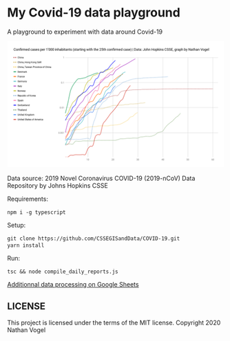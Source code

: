 # My Covid-19 data playground

A playground to experiment with data around Covid-19

![Infection rate by country](graphs/infection-rate-01-log.png)

Data source: 2019 Novel Coronavirus COVID-19 (2019-nCoV) Data Repository by Johns Hopkins CSSE

Requirements:

```
npm i -g typescript
```

Setup:

```
git clone https://github.com/CSSEGISandData/COVID-19.git
yarn install
```

Run:

```
tsc && node compile_daily_reports.js
```

[Additionnal data processing on Google Sheets](https://docs.google.com/spreadsheets/d/13dAdiodtr0bOOCBmb1-w5mEjXg5f_lh5dEwJsOg3x6g/edit?usp=sharing)

## LICENSE

This project is licensed under the terms of the MIT license.
Copyright 2020 Nathan Vogel

